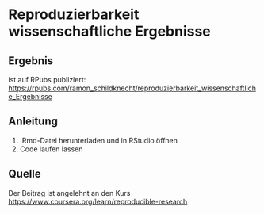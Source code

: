 # Reproduzierbarkeit wissenschaftliche Ergebnisse

## Ergebnis
ist auf RPubs publiziert: https://rpubs.com/ramon_schildknecht/reproduzierbarkeit_wissenschaftliche_Ergebnisse

## Anleitung
1. .Rmd-Datei herunterladen und in RStudio öffnen
2. Code laufen lassen 

## Quelle
Der Beitrag ist angelehnt an den Kurs https://www.coursera.org/learn/reproducible-research
